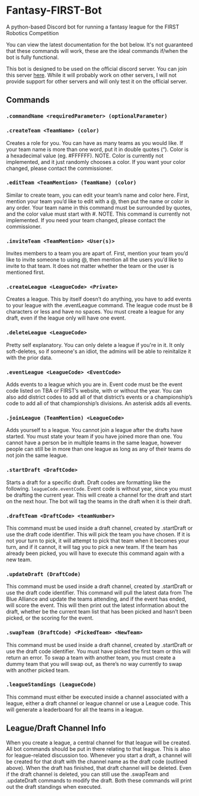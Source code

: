 # Fantasy-FIRST-Bot
A python-based Discord bot for running a fantasy league for the FIRST Robotics Competition

You can view the latest documentation for the bot below. It's not guaranteed that these commands will work, these are 
the ideal commands if/when the bot is fully functional.

This bot is designed to be used on the official discord server. You can join this server [here](http://www.discord.gg/3EfyXd7). 
While it will probably work on other servers, I will not provide support for other servers and will only test it on the 
official server.

## Commands
### `.commandName <requiredParameter> (optionalParameter)`
### `.createTeam <TeamName> (color)`
Creates a role for you. You can have as many teams as you would like. If your team name is more than one word, put it in
double quotes (“). Color is a hexadecimal value (eg. #FFFFFF). NOTE. Color is currently not implemented, and it just 
randomly chooses a color. If you want your color changed, please contact the commissioner.
### `.editTeam <TeamMention> (TeamName) (color)`
Similar to create team, you can edit your team’s name and color here. First, mention your team you’d like to edit with a 
@, then put the name or color in any order. Your team name in this command must be surrounded by quotes, and the color 
value must start with #. NOTE. This command is currently not implemented. If you need your team changed, please contact 
the commissioner.
### `.inviteTeam <TeamMention> <User(s)>`
Invites members to a team you are apart of. First, mention your team you’d like to invite someone to using @, then 
mention all the users you’d like to invite to that team. It does not matter whether the team or the user is mentioned 
first.
### `.createLeague <LeagueCode> <Private>`
Creates a league. This by itself doesn’t do anything, you have to add events to your league with the .eventLeague 
command. The league code must be 8 characters or less and have no spaces. You must create a league for any draft,
even if the league only will have one event.
### `.deleteLeague <LeagueCode>`
Pretty self explanatory. You can only delete a league if you're in it. It only soft-deletes, so if someone's an idiot,
the admins will be able to reinitalize it with the prior data.
### `.eventLeague <LeagueCode> <EventCode>`
Adds events to a league which you are in. Event code must be the event code listed on TBA or FIRST’s website, with or 
without the year. You can also add district codes to add all of that district’s events or a championship’s code to add 
all of that championship’s divisions. An asterisk adds all events.
### `.joinLeague (TeamMention) <LeagueCode>`
Adds yourself to a league. You cannot join a league after the drafts have started. You must state your team if you have 
joined more than one. You cannot have a person be in multiple teams in the same league, however people can still be in 
more than one league as long as any of their teams do not join the same league.
### `.startDraft <DraftCode>`
Starts a draft for a specific draft. Draft codes are formatting like the following. `leagueCode.eventCode`. Event code 
is without year, since you must be drafting the current year. This will create a channel for the draft and start on the 
next hour. The bot will tag the teams in the draft when it is their draft.
### `.draftTeam <DraftCode> <teamNumber>`
This command must be used inside a draft channel, created by .startDraft or use the draft code identifier. This will 
pick the team you have chosen. If it is not your turn to pick, it will attempt to pick that team when it becomes your 
turn, and if it cannot, it will tag you to pick a new team. If the team has already been picked, you will have to 
execute this command again with a new team.
### `.updateDraft (DraftCode)`
This command must be used inside a draft channel, created by .startDraft or use the draft code identifier. This command 
will pull the latest data from The Blue Alliance and update the teams attending, and if the event has ended, will score 
the event. This will then print out the latest information about the draft, whether be the current team list that has 
been picked and hasn’t been picked, or the scoring for the event.
### `.swapTeam (DraftCode) <PickedTeam> <NewTeam>`
This command must be used inside a draft channel, created by .startDraft or use the draft code identifier. You must have 
picked the first team or this will return an error. To swap a team with another team, you must create a dummy team that 
you will swap out, as there’s no way currently to swap with another picked team.
### `.leagueStandings (LeagueCode)`
This command must either be executed inside a channel associated with a league, either a draft channel or league channel 
or use a League code. This will generate a leaderboard for all the teams in a league.
## League/Draft Channel Info
When you create a league, a central channel for that league will be created. All bot commands should be put in there 
relating to that league. This is also for league-related discussion too. Whenever you start a draft, a channel will be 
created for that draft with the channel name as the draft code (outlined above). When the draft has finished, that draft 
channel will be deleted. Even if the draft channel is deleted, you can still use the .swapTeam and .updateDraft commands 
to modify the draft. Both these commands will print out the draft standings when executed.
